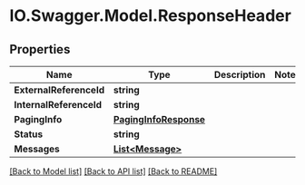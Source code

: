 # IO.Swagger.Model.ResponseHeader
## Properties

Name | Type | Description | Notes
------------ | ------------- | ------------- | -------------
**ExternalReferenceId** | **string** |  | 
**InternalReferenceId** | **string** |  | 
**PagingInfo** | [**PagingInfoResponse**](PagingInfoResponse.md) |  | 
**Status** | **string** |  | 
**Messages** | [**List&lt;Message&gt;**](Message.md) |  | 

[[Back to Model list]](../README.md#documentation-for-models) [[Back to API list]](../README.md#documentation-for-api-endpoints) [[Back to README]](../README.md)


